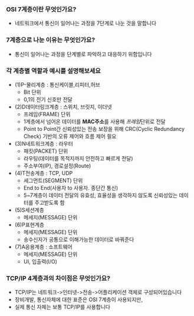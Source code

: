 ### OSI 7계층이란 무엇인가요?
- 네트워크에서 통신이 일어나는 과정을 7단계로 나눈 것을 말합니다
### 7계층으로 나눈 이유는 무엇인가요?
- 통신이 일어나는 과정을 단계별로 파악하고 대응하기 위함입니다

### 각 계층별 역할과 예시를 설명해보세요
- (1)P-물리계층 : 통신케이블,리피터,허브
  - Bit 단위
  - 0,1의 전기 신호만 전달
- (2)D데이터링크계층 : 스위치, 브릿지, 이더넷
  - 프레임(FRAME) 단위
  - 1계층에서 넘어온 데이터를 **MAC주소**를 사용해 *프레임*단위로 전달
  - Point to Point간 신뢰성있는 전송 보장을 위해 CRC(Cyclic Redundancy Check) 기반의 오류 제어와 흐름 제어 필요 
- (3)N네트워크계층 : 라우터
  - 패킷(PACKET) 단위 
  - 라우팅(데이터를 목적지까지 안전하고 빠르게 전달)
  - 주소부여(IP), 경로설정(Route)  
- (4)T전송계층 : TCP, UDP 
  - 세그먼트(SEGMENT) 단위
  - End to End(사용자 to 사용자. 종단간 통신) 
  - 5~7계층이 데이터 전달의 유효성, 효율성을 생각하지 않도록 신뢰성있는 데이터를 주고받도록 함 
- (5)S세션계층
  - 메세지(MESSAGE) 단위
- (6)P표현계층
  - 메세지(MESSAGE) 단위
  - 송수신자가 공통으로 이해가능한 데이터로 바꿔준다
- (7)A응용계층 : 소프트웨어
  - 메세지(MESSAGE) 단위
  - UI, 입출력(I/O) 

### TCP/IP 4계층과의 차이점은 무엇인가요?
- TCP/IP는 네트워크->인터넷->전송->어플리케이션 객체로 구성되어있습니다
- 장비개발, 통신자체에 대한 표준은 OSI 7계층이 사용되지만,
- 실제 통신 자체는 보통 TCP/IP를 사용합니다

